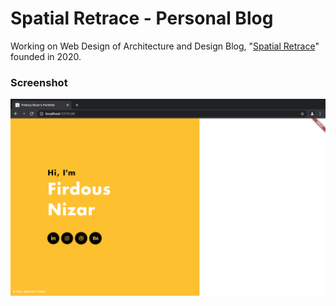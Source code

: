 # Spatial Retrace - Personal Blog
Working on Web Design of Architecture and Design Blog, "[Spatial Retrace](https://spatialretrace.github.io/sr-website/)" founded in 2020.

### Screenshot

![my_landing_page](screenshots/02_landing.png)
